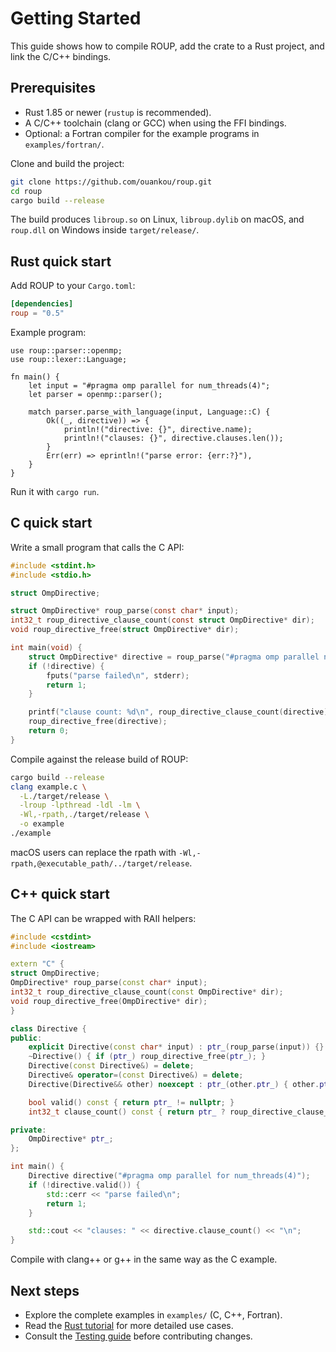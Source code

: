 # Getting Started

This guide shows how to compile ROUP, add the crate to a Rust project, and link
the C/C++ bindings.

## Prerequisites

- Rust 1.85 or newer (`rustup` is recommended).
- A C/C++ toolchain (clang or GCC) when using the FFI bindings.
- Optional: a Fortran compiler for the example programs in `examples/fortran/`.

Clone and build the project:

```bash
git clone https://github.com/ouankou/roup.git
cd roup
cargo build --release
```

The build produces `libroup.so` on Linux, `libroup.dylib` on macOS, and
`roup.dll` on Windows inside `target/release/`.

## Rust quick start

Add ROUP to your `Cargo.toml`:

```toml
[dependencies]
roup = "0.5"
```

Example program:

```rust,ignore
use roup::parser::openmp;
use roup::lexer::Language;

fn main() {
    let input = "#pragma omp parallel for num_threads(4)";
    let parser = openmp::parser();

    match parser.parse_with_language(input, Language::C) {
        Ok((_, directive)) => {
            println!("directive: {}", directive.name);
            println!("clauses: {}", directive.clauses.len());
        }
        Err(err) => eprintln!("parse error: {err:?}"),
    }
}
```

Run it with `cargo run`.

## C quick start

Write a small program that calls the C API:

```c
#include <stdint.h>
#include <stdio.h>

struct OmpDirective;

struct OmpDirective* roup_parse(const char* input);
int32_t roup_directive_clause_count(const struct OmpDirective* dir);
void roup_directive_free(struct OmpDirective* dir);

int main(void) {
    struct OmpDirective* directive = roup_parse("#pragma omp parallel num_threads(4)");
    if (!directive) {
        fputs("parse failed\n", stderr);
        return 1;
    }

    printf("clause count: %d\n", roup_directive_clause_count(directive));
    roup_directive_free(directive);
    return 0;
}
```

Compile against the release build of ROUP:

```bash
cargo build --release
clang example.c \
  -L./target/release \
  -lroup -lpthread -ldl -lm \
  -Wl,-rpath,./target/release \
  -o example
./example
```

macOS users can replace the rpath with
`-Wl,-rpath,@executable_path/../target/release`.

## C++ quick start

The C API can be wrapped with RAII helpers:

```cpp
#include <cstdint>
#include <iostream>

extern "C" {
struct OmpDirective;
OmpDirective* roup_parse(const char* input);
int32_t roup_directive_clause_count(const OmpDirective* dir);
void roup_directive_free(OmpDirective* dir);
}

class Directive {
public:
    explicit Directive(const char* input) : ptr_(roup_parse(input)) {}
    ~Directive() { if (ptr_) roup_directive_free(ptr_); }
    Directive(const Directive&) = delete;
    Directive& operator=(const Directive&) = delete;
    Directive(Directive&& other) noexcept : ptr_(other.ptr_) { other.ptr_ = nullptr; }

    bool valid() const { return ptr_ != nullptr; }
    int32_t clause_count() const { return ptr_ ? roup_directive_clause_count(ptr_) : 0; }

private:
    OmpDirective* ptr_;
};

int main() {
    Directive directive("#pragma omp parallel for num_threads(4)");
    if (!directive.valid()) {
        std::cerr << "parse failed\n";
        return 1;
    }

    std::cout << "clauses: " << directive.clause_count() << "\n";
}
```

Compile with clang++ or g++ in the same way as the C example.

## Next steps

- Explore the complete examples in `examples/` (C, C++, Fortran).
- Read the [Rust tutorial](./rust-tutorial.md) for more detailed use cases.
- Consult the [Testing guide](../../TESTING.md) before contributing changes.

